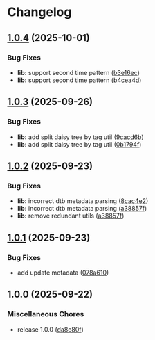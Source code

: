 # Changelog

## [1.0.4](https://github.com/clc-blind/daisy-util/compare/v1.0.3...v1.0.4) (2025-10-01)


### Bug Fixes

* **lib:** support second time pattern ([b3e16ec](https://github.com/clc-blind/daisy-util/commit/b3e16ecd81b82e376442a21f94b6549531b7bbb3))
* **lib:** support second time pattern ([b4cea4d](https://github.com/clc-blind/daisy-util/commit/b4cea4dc79132adda28cf5a81bdee306fbaa79e7))

## [1.0.3](https://github.com/clc-blind/daisy-util/compare/v1.0.2...v1.0.3) (2025-09-26)


### Bug Fixes

* **lib:** add split daisy tree by tag util ([9cacd6b](https://github.com/clc-blind/daisy-util/commit/9cacd6bfe799d8161562df82fe6de58e3f491fe5))
* **lib:** add split daisy tree by tag util ([0b1794f](https://github.com/clc-blind/daisy-util/commit/0b1794fe06f56eef4c3e98b7711ffa89f93cecf5))

## [1.0.2](https://github.com/clc-blind/daisy-util/compare/v1.0.1...v1.0.2) (2025-09-23)


### Bug Fixes

* **lib:** incorrect dtb metadata parsing ([8cac4e2](https://github.com/clc-blind/daisy-util/commit/8cac4e2f721491ec075f4c2fc65b3db1009c231d))
* **lib:** incorrect dtb metadata parsing ([a38857f](https://github.com/clc-blind/daisy-util/commit/a38857f83e933a3e4399498773b27f74a490c140))
* **lib:** remove redundant utils ([a38857f](https://github.com/clc-blind/daisy-util/commit/a38857f83e933a3e4399498773b27f74a490c140))

## [1.0.1](https://github.com/clc-blind/daisy-util/compare/v1.0.0...v1.0.1) (2025-09-23)


### Bug Fixes

* add update metadata ([078a610](https://github.com/clc-blind/daisy-util/commit/078a610c8035a1e00d71384a9eb9dc5e1f2ed9a6))

## 1.0.0 (2025-09-22)


### Miscellaneous Chores

* release 1.0.0 ([da8e80f](https://github.com/clc-blind/daisy-util/commit/da8e80f3767352ce45d34652c6044ba69f628830))
